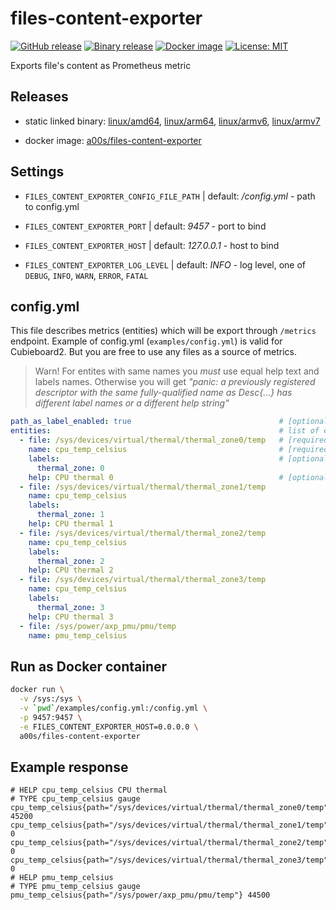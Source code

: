 files-content-exporter
======================
[![GitHub release](https://img.shields.io/github/release/a0s/files-content-exporter.svg)](https://github.com/a0s/files-content-exporter/releases/latest)
[![Binary release](https://github.com/a0s/files-content-exporter/workflows/Binary%20release/badge.svg)](https://github.com/a0s/files-content-exporter/releases/latest)
[![Docker image](https://github.com/a0s/files-content-exporter/workflows/Docker%20image/badge.svg)](https://hub.docker.com/repository/docker/a00s/files-content-exporter)
[![License: MIT](https://img.shields.io/badge/License-MIT-yellow.svg)](https://opensource.org/licenses/MIT)

Exports file's content as Prometheus metric

Releases
--------

* static linked binary: [linux/amd64](https://github.com/a0s/files-content-exporter/releases/latest/download/files-content-exporter-amd64.tar.gz), [linux/arm64](https://github.com/a0s/files-content-exporter/releases/latest/download/files-content-exporter-arm64.tar.gz), [linux/armv6](https://github.com/a0s/files-content-exporter/releases/latest/download/files-content-exporter-armv6.tar.gz), [linux/armv7](https://github.com/a0s/files-content-exporter/releases/latest/download/files-content-exporter-armv7.tar.gz)

* docker image: [a00s/files-content-exporter](https://hub.docker.com/repository/docker/a00s/files-content-exporter)

Settings
--------

* `FILES_CONTENT_EXPORTER_CONFIG_FILE_PATH` | default: _/config.yml_ - path to config.yml

* `FILES_CONTENT_EXPORTER_PORT` | default: _9457_ - port to bind

* `FILES_CONTENT_EXPORTER_HOST` | default: _127.0.0.1_  - host to bind

* `FILES_CONTENT_EXPORTER_LOG_LEVEL` | default: _INFO_ - log level, one of `DEBUG`, `INFO`, `WARN`, `ERROR`, `FATAL`

config.yml
----------

This file describes metrics (entities) which will be export through `/metrics` endpoint. Example of config.yml (`examples/config.yml`) is valid for Cubieboard2. But you are free to use any files as a source of metrics.

> Warn! For entites with same names you *must* use equal help text and labels names. Otherwise you will get _"panic: a previously registered descriptor with the same fully-qualified name as Desc{...} has different label names or a different help string"_

```yaml
path_as_label_enabled: true                                 # [optional] use path to file with metric as `path` label
entities:                                                   # list of entities (one file - one metric)
  - file: /sys/devices/virtual/thermal/thermal_zone0/temp   # [required] path to file with metric
    name: cpu_temp_celsius                                  # [required] metric's name in export
    labels:                                                 # [optional] list of labels, optional
      thermal_zone: 0
    help: CPU thermal 0                                     # [optional] description of metric
  - file: /sys/devices/virtual/thermal/thermal_zone1/temp
    name: cpu_temp_celsius
    labels:
      thermal_zone: 1
    help: CPU thermal 1
  - file: /sys/devices/virtual/thermal/thermal_zone2/temp
    name: cpu_temp_celsius
    labels:
      thermal_zone: 2
    help: CPU thermal 2
  - file: /sys/devices/virtual/thermal/thermal_zone3/temp
    name: cpu_temp_celsius
    labels:
      thermal_zone: 3
    help: CPU thermal 3
  - file: /sys/power/axp_pmu/pmu/temp
    name: pmu_temp_celsius
```

Run as Docker container
---------------------------------------------

```bash
docker run \
  -v /sys:/sys \
  -v `pwd`/examples/config.yml:/config.yml \
  -p 9457:9457 \
  -e FILES_CONTENT_EXPORTER_HOST=0.0.0.0 \
  a00s/files-content-exporter
```

Example response
----------------

```
# HELP cpu_temp_celsius CPU thermal
# TYPE cpu_temp_celsius gauge
cpu_temp_celsius{path="/sys/devices/virtual/thermal/thermal_zone0/temp",thermal_zone="0"} 45200
cpu_temp_celsius{path="/sys/devices/virtual/thermal/thermal_zone1/temp",thermal_zone="1"} 0
cpu_temp_celsius{path="/sys/devices/virtual/thermal/thermal_zone2/temp",thermal_zone="2"} 0
cpu_temp_celsius{path="/sys/devices/virtual/thermal/thermal_zone3/temp",thermal_zone="3"} 0
# HELP pmu_temp_celsius
# TYPE pmu_temp_celsius gauge
pmu_temp_celsius{path="/sys/power/axp_pmu/pmu/temp"} 44500
```


